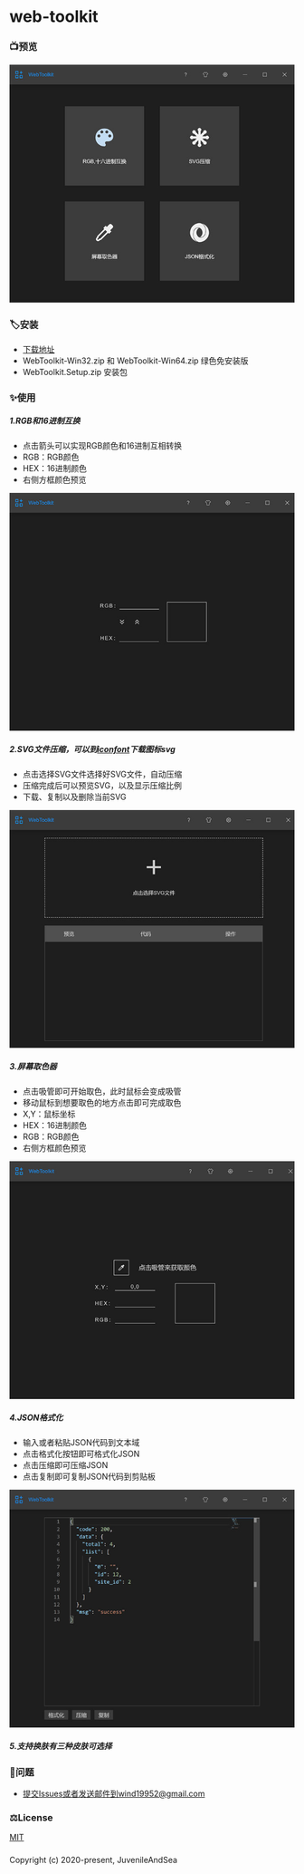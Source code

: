 # web-toolkit

### 📺预览

![预览](https://github.com/wind-lc/images/blob/main/web-toolkit/web-toolkit.jpg)

### 🏷️安装

- [下载地址](https://github.com/wind-lc/web-toolkit/releases)
- WebToolkit-Win32.zip 和 WebToolkit-Win64.zip 绿色免安装版
- WebToolkit.Setup.zip 安装包

### ✨使用
##### 1.RGB和16进制互换

- 点击箭头可以实现RGB颜色和16进制互相转换
- RGB：RGB颜色
- HEX：16进制颜色
- 右侧方框颜色预览

![预览](https://github.com/wind-lc/images/blob/main/web-toolkit/1.jpg)
##### 2.SVG文件压缩，可以到[iconfont](https://www.iconfont.cn/)下载图标svg

- 点击选择SVG文件选择好SVG文件，自动压缩
- 压缩完成后可以预览SVG，以及显示压缩比例
- 下载、复制以及删除当前SVG

![预览](https://github.com/wind-lc/images/blob/main/web-toolkit/2.jpg)
##### 3.屏幕取色器 

- 点击吸管即可开始取色，此时鼠标会变成吸管
- 移动鼠标到想要取色的地方点击即可完成取色
- X,Y：鼠标坐标
- HEX：16进制颜色
- RGB：RGB颜色
- 右侧方框颜色预览

![预览](https://github.com/wind-lc/images/blob/main/web-toolkit/3.jpg)
##### 4.JSON格式化

- 输入或者粘贴JSON代码到文本域
- 点击格式化按钮即可格式化JSON
- 点击压缩即可压缩JSON
- 点击复制即可复制JSON代码到剪贴板

![预览](https://github.com/wind-lc/images/blob/main/web-toolkit/4.jpg)
##### 5.支持换肤有三种皮肤可选择

### 🤝问题

- 提交Issues或者发送邮件到wind19952@gmail.com

### ⚖️License 
[MIT](https://opensource.org/licenses/MIT)

###

Copyright (c) 2020-present, JuvenileAndSea


